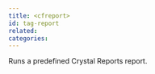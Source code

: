 ```yaml
---
title: <cfreport>
id: tag-report
related:
categories:
---
```


Runs a predefined Crystal Reports report.